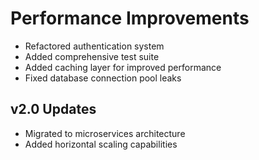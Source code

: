# Performance Improvements
- Refactored authentication system
- Added comprehensive test suite
- Added caching layer for improved performance
- Fixed database connection pool leaks
## v2.0 Updates
- Migrated to microservices architecture
- Added horizontal scaling capabilities

